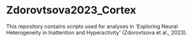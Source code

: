 # Zdorovtsova2023_Cortex
This repository contains scripts used for analyses in 'Exploring Neural Heterogeneity in Inattention and Hyperactivity' (Zdorovtsova et al., 2023).
